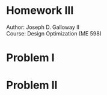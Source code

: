 # **Homework III**

Author: Joseph D. Galloway II  
Course: Design Optimization (ME 598)  


# Problem I


# Problem II
